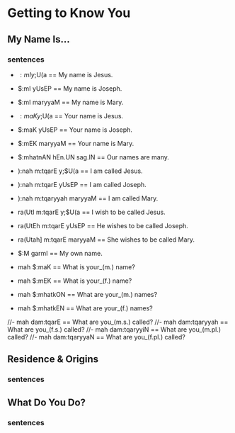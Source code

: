 # Getting to Know You

## My Name Is...
### sentences
- $:mI y;$U(a     == My name is Jesus.
- $:mI yUsEP      == My name is Joseph.
- $:mI maryyaM    == My name is Mary.

- $:maK y;$U(a    == Your name is Jesus.
- $:maK yUsEP     == Your name is Joseph.
- $:mEK maryyaM   == Your name is Mary.

- $:mhatnAN hEn.UN sag.IN == Our names are many.

- ):nah m:tqarE y;$U(a     == I am called Jesus.
- ):nah m:tqarE yUsEP      == I am called Joseph.
- ):nah m:tqaryyah maryyaM == I am called Mary.

- ra(UtI m:tqarE y;$U(a    == I wish to be called Jesus.
- ra(UtEh m:tqarE yUsEP    == He wishes to be called Joseph.
- ra(Utah] m:tqarE maryyaM == She wishes to be called Mary.

- $:M garmI       == My own name.

- mah $:maK       == What is your_(m.) name?
- mah $:mEK       == What is your_(f.) name?
- mah $:mhatkON   == What are your_(m.) names?
- mah $:mhatkEN   == What are your_(f.) names?

//- mah dam:tqarE      == What are you_(m.s.) called?
//- mah dam:tqaryyah   == What are you_(f.s.) called?
//- mah dam:tqaryyiN   == What are you_(m.pl.) called?
//- mah dam:tqaryyaN   == What are you_(f.pl.) called?

## Residence & Origins
### sentences

## What Do You Do?
### sentences
